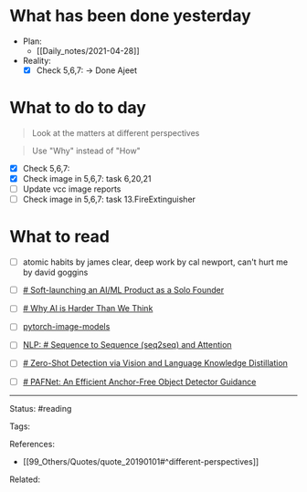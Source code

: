 # What has been done yesterday
- Plan:
	- [[Daily_notes/2021-04-28]]
- Reality:
	- [x] Check 5,6,7: -> Done Ajeet

# What to do to day
>Look at the matters at different perspectives

>Use "Why" instead of "How"
- [x] Check 5,6,7:
- [x] Check image in 5,6,7: task 6,20,21
- [ ] Update vcc image reports
- [ ] Check image in 5,6,7: task 13.FireExtinguisher

# What to read

- [ ]  atomic habits by james clear, deep work by cal newport, can't hurt me by david goggins
- [ ] [# Soft-launching an AI/ML Product as a Solo Founder](https://towardsdatascience.com/soft-launching-an-ai-ml-product-as-a-solo-founder-87ee81bbe6f6)
- [ ] [# Why AI is Harder Than We Think](https://arxiv.org/abs/2104.12871)
- [ ] [pytorch-image-models](https://github.com/rwightman/pytorch-image-models)
- [ ] [NLP: # Sequence to Sequence (seq2seq) and Attention](https://lena-voita.github.io/nlp_course/seq2seq_and_attention.html)
- [ ] [# Zero-Shot Detection via Vision and Language Knowledge Distillation](https://arxiv.org/abs/2104.13921)
- [ ] [# PAFNet: An Efficient Anchor-Free Object Detector Guidance](https://arxiv.org/abs/2104.13534)



---
Status: #reading

Tags: 

References:
- [[99_Others/Quotes/quote_20190101#^different-perspectives]]

Related: 
